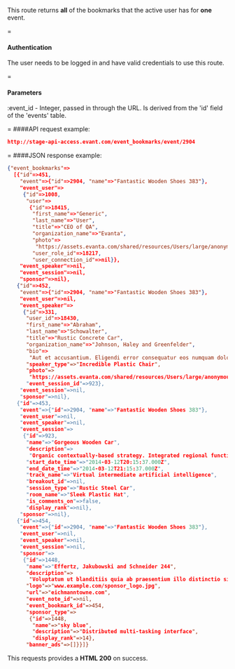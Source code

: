 <!-- --- title: GET /event_bookmarks/event/:event_id -->

This route returns **all** of the bookmarks that the active user has for **one** event.

=
#### Authentication

The user needs to be logged in and have valid credentials to use this route.

=
#### Parameters

:event_id - Integer, passed in through the URL. Is derived from the 'id' field of the 'events' table.

=
####API request example:
```json
http://stage-api-access.evant.com/event_bookmarks/event/2904
```

=
####JSON response example:

```json
{"event_bookmarks"=>
  [{"id"=>451,
    "event"=>{"id"=>2904, "name"=>"Fantastic Wooden Shoes 383"},
    "event_user"=>
     {"id"=>1008,
      "user"=>
       {"id"=>18415,
        "first_name"=>"Generic",
        "last_name"=>"User",
        "title"=>"CEO of QA",
        "organization_name"=>"Evanta",
        "photo"=>
         "https://assets.evanta.com/shared/resources/Users/large/anonymous2.jpg",
        "user_role_id"=>18217,
        "user_connection_id"=>nil}},
    "event_speaker"=>nil,
    "event_session"=>nil,
    "sponsor"=>nil},
   {"id"=>452,
    "event"=>{"id"=>2904, "name"=>"Fantastic Wooden Shoes 383"},
    "event_user"=>nil,
    "event_speaker"=>
     {"id"=>331,
      "user_id"=>18430,
      "first_name"=>"Abraham",
      "last_name"=>"Schowalter",
      "title"=>"Rustic Concrete Car",
      "organization_name"=>"Johnson, Haley and Greenfelder",
      "bio"=>
       "Aut et accusantium. Eligendi error consequatur eos numquam dolorum delectus doloremque. Nesciunt quod quia
      "speaker_type"=>"Incredible Plastic Chair",
      "photo"=>
       "https://assets.evanta.com/shared/resources/Users/large/anonymous2.jpg",
      "event_session_id"=>923},
    "event_session"=>nil,
    "sponsor"=>nil},
   {"id"=>453,
    "event"=>{"id"=>2904, "name"=>"Fantastic Wooden Shoes 383"},
    "event_user"=>nil,
    "event_speaker"=>nil,
    "event_session"=>
     {"id"=>923,
      "name"=>"Gorgeous Wooden Car",
      "description"=>
       "Organic contextually-based strategy. Integrated regional functionalities",
      "start_date_time"=>"2014-03-12T20:15:37.000Z",
      "end_date_time"=>"2014-03-12T21:15:37.000Z",
      "track_name"=>"Virtual intermediate artificial intelligence",
      "breakout_id"=>nil,
      "session_type"=>"Rustic Steel Car",
      "room_name"=>"Sleek Plastic Hat",
      "is_comments_on"=>false,
      "display_rank"=>nil},
    "sponsor"=>nil},
   {"id"=>454,
    "event"=>{"id"=>2904, "name"=>"Fantastic Wooden Shoes 383"},
    "event_user"=>nil,
    "event_speaker"=>nil,
    "event_session"=>nil,
    "sponsor"=>
     {"id"=>1448,
      "name"=>"Effertz, Jakubowski and Schneider 244",
      "description"=>
       "Voluptatum ut blanditiis quia ab praesentium illo distinctio sit incidunt quasi eaque sed et officiis.",
      "logo"=>"www.example.com/sponsor_logo.jpg",
      "url"=>"eichmanntowne.com",
      "event_note_id"=>nil,
      "event_bookmark_id"=>454,
      "sponsor_type"=>
       {"id"=>1448,
        "name"=>"sky blue",
        "description"=>"Distributed multi-tasking interface",
        "display_rank"=>14},
      "banner_ads"=>[]}}]}
```

This requests provides a <strong>HTML 200</strong> on success.